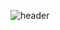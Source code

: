 ![header](https://capsule-render.vercel.app/api?type=waving&color=auto&height=200&section=header&text=SeoyoonHeo&fontSize=50)






